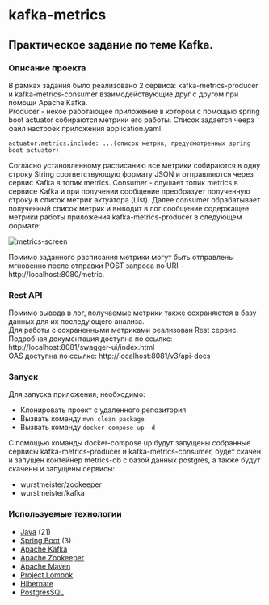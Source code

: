 # kafka-metrics
## Практическое задание по теме Kafka.

### Описание проекта
В рамках задания было реализовано 2 сервиса: kafka-metrics-producer и kafka-metrics-consumer взаимодействующие друг с другом при помощи Apache Kafka.
<br>Producer - некое работающее приложение в котором с помощью spring boot actuator собираются метрики его работы. Список задается чеерз файл настроек приложения application.yaml.
```
actuator.metrics.include: ...(список метрик, предусмотренных spring boot actuator)
```
Согласно установленному расписанию все метрики собираются в одну строку String соответствующую формату JSON и отправляются через сервис Kafka в топик metrics.
Consumer - слушает топик metrics в сервисе Kafka и при получении сообщение преобразует полученную строку в список метрик актуатора (List<ActuatorMetric>).
Далее consumer обрабатывает полученный список метрик и выводит в лог сообщение содержащее метрики работы приложения kafka-metrics-producer в следующем формате:

![metrics-screen](https://github.com/user-attachments/assets/8ddfbd34-36da-485e-b0f9-8c2a06c976e4)

Помимо заданного расписания метрики могут быть отправлены мгновенно после отправки POST запроса по URI - http://localhost:8080/metric.

### Rest API
Помимо вывода в лог, получаемые метрики также сохраняются в базу данных для их последующего анализа. <br>
Для работы с сохраненными метриками реализован Rest сервис.<br> Подробная документация доступна по ссылке: http://localhost:8081/swagger-ui/index.html <br>
OAS доступна по ссылке: http://localhost:8081/v3/api-docs

### Запуск
Для запуска приложения, необходимо:
- Клонировать проект с удаленного репозитория
- Вызвать команду ``` mvn clean package ```
- Вызвать команду ``` docker-compose up -d ```


С помощью команды docker-compose up будут запущены собранные сервисы kafka-metrics-producer и kafka-metrics-consumer, будет скачен и запущен контейнер metrics-db с базой данных postgres, а также будут скачены и запущены сервисы:
- wurstmeister/zookeeper
- wurstmeister/kafka

### Используемые технологии
+ [Java](https://www.java.com/) (21)
+ [Spring Boot](https://spring.io/projects/spring-boot) (3)
+ [Apache Kafka](https://kafka.apache.org/)
+ [Apache Zookeeper](https://zookeeper.apache.org/)
+ [Apache Maven](https://maven.apache.org)
+ [Project Lombok](https://projectlombok.org)
+ [Hibernate](https://hibernate.org)
+ [PostgresSQL](https://www.postgresql.org)
